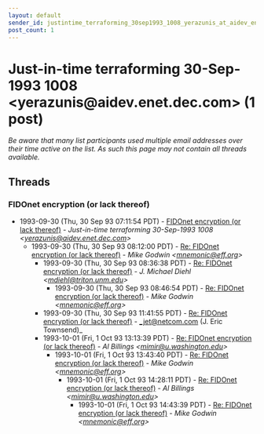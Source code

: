 ```yaml
---
layout: default
sender_id: justintime_terraforming_30sep1993_1008_yerazunis_at_aidev_enet_dec_com_
post_count: 1
---
```


# Just-in-time terraforming  30-Sep-1993 1008 <yerazunis<span>@</span>aidev.enet.dec.com> (1 post)

_Be aware that many list participants used multiple email addresses over their time active on the list. As such this page may not contain all threads available._

## Threads

### FIDOnet encryption (or lack thereof)
+ 1993-09-30 (Thu, 30 Sep 93 07:11:54 PDT) - [FIDOnet encryption (or lack thereof)](/archive/1993/09/9c5faffa4a7ddb3e27c3ccfa5c99875f9ef6260914d73087ae56338e31545123) - _Just-in-time terraforming  30-Sep-1993 1008 \<yerazunis@aidev.enet.dec.com\>_
  + 1993-09-30 (Thu, 30 Sep 93 08:12:00 PDT) - [Re: FIDOnet encryption (or lack thereof)](/archive/1993/09/46da936d3e653db94a94a19a99c5448c12c0f14359e63eca78270e0885c7b543) - _Mike Godwin \<mnemonic@eff.org\>_
    + 1993-09-30 (Thu, 30 Sep 93 08:36:38 PDT) - [Re: FIDOnet encryption (or lack thereof)](/archive/1993/09/bfbe6d82fee83209696df3ec76b28d80a7eb8596c16ee6da57de617420ad7423) - _J. Michael Diehl \<mdiehl@triton.unm.edu\>_
      + 1993-09-30 (Thu, 30 Sep 93 08:46:54 PDT) - [Re: FIDOnet encryption (or lack thereof)](/archive/1993/09/b07407145dda23aa5404acceb50fd2562262bcc85c245ac9e269e335999b2f10) - _Mike Godwin \<mnemonic@eff.org\>_
    + 1993-09-30 (Thu, 30 Sep 93 11:41:55 PDT) - [Re: FIDOnet encryption (or lack thereof)](/archive/1993/09/1c30d610f355c5d24a71a3dfbf9ba0e0613d2fb71161b21fd5a0803c8ac2f887) - _jet@netcom.com (J. Eric Townsend)_
    + 1993-10-01 (Fri, 1 Oct 93 13:13:39 PDT) - [Re: FIDOnet encryption (or lack thereof)](/archive/1993/10/947ddf2b0a8e006a843f2c6b44848ed8848b80ce2eb8de181a184ae87054f261) - _Al Billings \<mimir@u.washington.edu\>_
      + 1993-10-01 (Fri, 1 Oct 93 13:43:40 PDT) - [Re: FIDOnet encryption (or lack thereof)](/archive/1993/10/ca9729f133e43313bb022cab5368be9e9f8456383b7f46087bcaf173c3e201a1) - _Mike Godwin \<mnemonic@eff.org\>_
        + 1993-10-01 (Fri, 1 Oct 93 14:28:11 PDT) - [Re: FIDOnet encryption (or lack thereof)](/archive/1993/10/c4b50aba039f5f93c3cbe0354560a36f0dd2e8fd863ec87bb9301dbf16c6d9f4) - _Al Billings \<mimir@u.washington.edu\>_
          + 1993-10-01 (Fri, 1 Oct 93 14:43:39 PDT) - [Re: FIDOnet encryption (or lack thereof)](/archive/1993/10/0a4d10d3e11e7f92881575e611335b70c25d996acb03a851dbb1ce035e658ee7) - _Mike Godwin \<mnemonic@eff.org\>_

